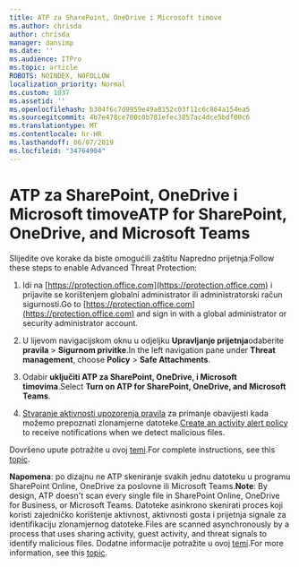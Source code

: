 ```yaml
---
title: ATP za SharePoint, OneDrive i Microsoft timove
ms.author: chrisda
author: chrisda
manager: dansimp
ms.date: ''
ms.audience: ITPro
ms.topic: article
ROBOTS: NOINDEX, NOFOLLOW
localization_priority: Normal
ms.custom: 1037
ms.assetid: ''
ms.openlocfilehash: b304f6c7d9959e49a8152c03f11c6c864a154ea5
ms.sourcegitcommit: 4b7e478ce700c0b781efec3857ac4dce5bdf00c6
ms.translationtype: MT
ms.contentlocale: hr-HR
ms.lasthandoff: 06/07/2019
ms.locfileid: "34764904"
---
```

# <a name="atp-for-sharepoint-onedrive-and-microsoft-teams"></a><span data-ttu-id="797cd-102">ATP za SharePoint, OneDrive i Microsoft timove</span><span class="sxs-lookup"><span data-stu-id="797cd-102">ATP for SharePoint, OneDrive, and Microsoft Teams</span></span>

<span data-ttu-id="797cd-103">Slijedite ove korake da biste omogućili zaštitu Napredno prijetnja:</span><span class="sxs-lookup"><span data-stu-id="797cd-103">Follow these steps to enable Advanced Threat Protection:</span></span>

1. <span data-ttu-id="797cd-104">Idi na [https://protection.office.com](https://protection.office.com) i prijavite se korištenjem globalni administrator ili administratorski račun sigurnosti.</span><span class="sxs-lookup"><span data-stu-id="797cd-104">Go to [https://protection.office.com](https://protection.office.com) and sign in with a global administrator or security administrator account.</span></span>

2. <span data-ttu-id="797cd-105">U lijevom navigacijskom oknu u odjeljku **Upravljanje prijetnja**odaberite **pravila** \> **Sigurnom privitke**.</span><span class="sxs-lookup"><span data-stu-id="797cd-105">In the left navigation pane under **Threat management**, choose **Policy** \> **Safe Attachments**.</span></span>

3. <span data-ttu-id="797cd-106">Odabir **uključiti ATP za SharePoint, OneDrive, i Microsoft timovima**.</span><span class="sxs-lookup"><span data-stu-id="797cd-106">Select **Turn on ATP for SharePoint, OneDrive, and Microsoft Teams**.</span></span>

4. <span data-ttu-id="797cd-107">[Stvaranje aktivnosti upozorenja pravila](https://docs.microsoft.com/office365/securitycompliance/create-activity-alerts) za primanje obavijesti kada možemo prepoznati zlonamjerne datoteke.</span><span class="sxs-lookup"><span data-stu-id="797cd-107">[Create an activity alert policy](https://docs.microsoft.com/office365/securitycompliance/create-activity-alerts) to receive notifications when we detect malicious files.</span></span>

<span data-ttu-id="797cd-108">Dovršeno upute potražite u ovoj [temi](https://docs.microsoft.com/office365/securitycompliance/turn-on-atp-for-spo-odb-and-teams).</span><span class="sxs-lookup"><span data-stu-id="797cd-108">For complete instructions, see this [topic](https://docs.microsoft.com/office365/securitycompliance/turn-on-atp-for-spo-odb-and-teams).</span></span>

<span data-ttu-id="797cd-109">**Napomena**: po dizajnu ne ATP skeniranje svakih jednu datoteku u programu SharePoint Online, OneDrive za poslovne ili Microsoft Teams.</span><span class="sxs-lookup"><span data-stu-id="797cd-109">**Note**: By design, ATP doesn't scan every single file in SharePoint Online, OneDrive for Business, or Microsoft Teams.</span></span> <span data-ttu-id="797cd-110">Datoteke asinkrono skenirati proces koji koristi zajedničko korištenje aktivnost, aktivnosti gosta i prijetnja signale za identifikaciju zlonamjernog datoteke.</span><span class="sxs-lookup"><span data-stu-id="797cd-110">Files are scanned asynchronously by a process that uses sharing activity, guest activity, and threat signals to identify malicious files.</span></span> <span data-ttu-id="797cd-111">Dodatne informacije potražite u ovoj [temi](https://docs.microsoft.com/office365/securitycompliance/atp-for-spo-odb-and-teams).</span><span class="sxs-lookup"><span data-stu-id="797cd-111">For more information, see this [topic](https://docs.microsoft.com/office365/securitycompliance/atp-for-spo-odb-and-teams).</span></span>
